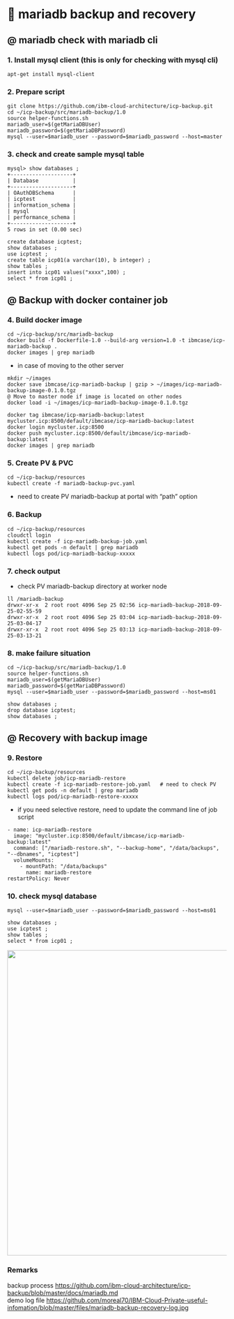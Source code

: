 # :sheep: mariadb backup and recovery

## @ mariadb check with mariadb cli

### 1. Install mysql client (this is only for checking with mysql cli)  
~~~
apt-get install mysql-client
~~~

### 2. Prepare script
~~~
git clone https://github.com/ibm-cloud-architecture/icp-backup.git
cd ~/icp-backup/src/mariadb-backup/1.0
source helper-functions.sh
mariadb_user=$(getMariaDBUser)
mariadb_password=$(getMariaDBPassword)
mysql --user=$mariadb_user --password=$mariadb_password --host=master
~~~

### 3. check and create sample mysql table
~~~
mysql> show databases ;
+--------------------+
| Database           |
+--------------------+
| OAuthDBSchema      |
| icptest            |
| information_schema |
| mysql              |
| performance_schema |
+--------------------+
5 rows in set (0.00 sec)

create database icptest;
show databases ;
use icptest ;
create table icp01(a varchar(10), b integer) ;
show tables ;
insert into icp01 values("xxxx",100) ;
select * from icp01 ;
~~~

## @ Backup with docker container job

### 4. Build docker image
~~~
cd ~/icp-backup/src/mariadb-backup
docker build -f Dockerfile-1.0 --build-arg version=1.0 -t ibmcase/icp-mariadb-backup .
docker images | grep mariadb
~~~

- in case of moving to the other server
~~~
mkdir ~/images
docker save ibmcase/icp-mariadb-backup | gzip > ~/images/icp-mariadb-backup-image-0.1.0.tgz
@ Move to master node if image is located on other nodes
docker load -i ~/images/icp-mariadb-backup-image-0.1.0.tgz
~~~

~~~
docker tag ibmcase/icp-mariadb-backup:latest mycluster.icp:8500/default/ibmcase/icp-mariadb-backup:latest
docker login mycluster.icp:8500
docker push mycluster.icp:8500/default/ibmcase/icp-mariadb-backup:latest
docker images | grep mariadb
~~~

### 5. Create PV & PVC
~~~
cd ~/icp-backup/resources
kubectl create -f mariadb-backup-pvc.yaml
~~~
- need to create PV mariadb-backup at portal  with “path” option

### 6. Backup
~~~
cd ~/icp-backup/resources
cloudctl login
kubectl create -f icp-mariadb-backup-job.yaml
kubectl get pods -n default | grep mariadb
kubectl logs pod/icp-mariadb-backup-xxxxx
~~~

### 7. check output
- check PV mariadb-backup directory at worker node
~~~
ll /mariadb-backup
drwxr-xr-x  2 root root 4096 Sep 25 02:56 icp-mariadb-backup-2018-09-25-02-55-59
drwxr-xr-x  2 root root 4096 Sep 25 03:04 icp-mariadb-backup-2018-09-25-03-04-17
drwxr-xr-x  2 root root 4096 Sep 25 03:13 icp-mariadb-backup-2018-09-25-03-13-21
~~~

### 8. make failure situation
~~~
cd ~/icp-backup/src/mariadb-backup/1.0
source helper-functions.sh
mariadb_user=$(getMariaDBUser)
mariadb_password=$(getMariaDBPassword)
mysql --user=$mariadb_user --password=$mariadb_password --host=ms01

show databases ;
drop database icptest;
show databases ;
~~~

## @ Recovery with backup image

### 9. Restore
~~~
cd ~/icp-backup/resources  
kubectl delete job/icp-mariadb-restore  
kubectl create -f icp-mariadb-restore-job.yaml   # need to check PV  
kubectl get pods -n default | grep mariadb   
kubectl logs pod/icp-mariadb-restore-xxxxx  
~~~

- if you need selective restore, need to update the command line of job script
~~~
- name: icp-mariadb-restore
  image: "mycluster.icp:8500/default/ibmcase/icp-mariadb-backup:latest"
  command: ["/mariadb-restore.sh", "--backup-home", "/data/backups", "--dbnames", "icptest"]
  volumeMounts:
    - mountPath: "/data/backups"
      name: mariadb-restore
restartPolicy: Never
~~~

### 10. check mysql database
~~~
mysql --user=$mariadb_user --password=$mariadb_password --host=ms01  

show databases ;  
use icptest ;  
show tables ;  
select * from icp01 ;  
~~~

<p align="center" >
<img width=700 src="https://github.com/moreal70/IBM-Cloud-Private-useful-infomation/blob/master/images/mariadb-backup-recovery-pod.jpg">
</p>

### Remarks

backup process https://github.com/ibm-cloud-architecture/icp-backup/blob/master/docs/mariadb.md    
demo log file  https://github.com/moreal70/IBM-Cloud-Private-useful-infomation/blob/master/files/mariadb-backup-recovery-log.jpg
